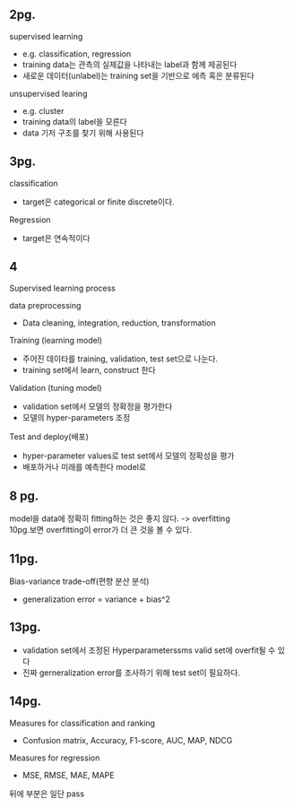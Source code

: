 ## 2pg.

supervised learning
- e.g. classification, regression
- training data는 관측의 실제값을 나타내는 label과 함께 제공된다
- 새로운 데이터(unlabel)는 training set을 기반으로 에측 혹은 분류된다

unsupervised learing
- e.g. cluster
- training data의 label을 모른다
- data 기저 구조를 찾기 위해 사용된다

## 3pg.

classification
- target은 categorical or finite discrete이다.

Regression
- target은 연속적이다

## 4
Supervised learning process  

data preprocessing
- Data cleaning, integration, reduction, transformation

Training (learning model)
- 주어진 데이타를 training, validation, test set으로 나눈다.
- training set에서 learn, construct 한다

Validation (tuning model)
-  validation set에서 모델의 정확정을 평가한다
-  모델의 hyper-parameters 조정

Test and deploy(배포)
-  hyper-parameter values로 test set에서 모델의 정확성을 평가
-  배포하거나 미래를 예측한다 model로

## 8 pg.

model을 data에 정확히 fitting하는 것은 좋지 않다. -> overfitting  
10pg.보면 overfitting이 error가 더 큰 것을 볼 수 있다.  

## 11pg.

Bias-variance trade-off(편향 분산 분석)
- generalization error = variance + bias^2

## 13pg.

-  validation set에서 조정된 Hyperparameterssms valid set에 overfit될 수 있다
-  진짜 gerneralization error를 조사하기 위해 test set이 필요하다.

## 14pg.

Measures for classification and ranking
- Confusion matrix, Accuracy, F1-score, AUC, MAP, NDCG

Measures for regression
- MSE, RMSE, MAE, MAPE

뒤에 부분은 일단 pass

